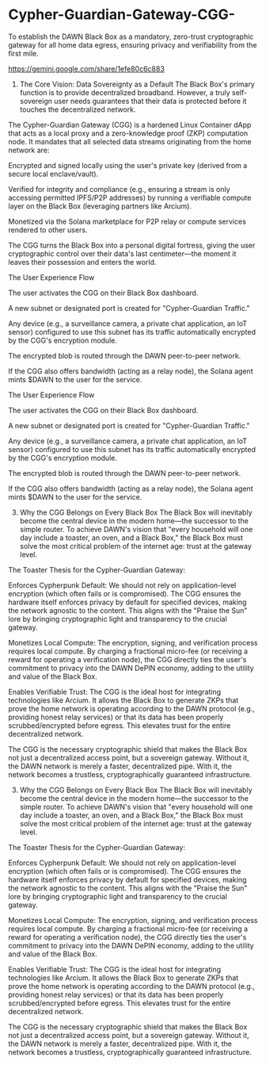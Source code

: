 # Cypher-Guardian-Gateway-CGG-
To establish the DAWN Black Box as a mandatory, zero-trust cryptographic gateway for all home data egress, ensuring privacy and verifiability from the first mile.

https://gemini.google.com/share/1efe80c6c883

1. The Core Vision: Data Sovereignty as a Default
The Black Box's primary function is to provide decentralized broadband. However, a truly self-sovereign user needs guarantees that their data is protected before it touches the decentralized network.

The Cypher-Guardian Gateway (CGG) is a hardened Linux Container dApp that acts as a local proxy and a zero-knowledge proof (ZKP) computation node. It mandates that all selected data streams originating from the home network are:

Encrypted and signed locally using the user's private key (derived from a secure local enclave/vault).

Verified for integrity and compliance (e.g., ensuring a stream is only accessing permitted IPFS/P2P addresses) by running a verifiable compute layer on the Black Box (leveraging partners like Arcium).

Monetized via the Solana marketplace for P2P relay or compute services rendered to other users.

The CGG turns the Black Box into a personal digital fortress, giving the user cryptographic control over their data's last centimeter—the moment it leaves their possession and enters the world.

The User Experience Flow

The user activates the CGG on their Black Box dashboard.

A new subnet or designated port is created for "Cypher-Guardian Traffic."

Any device (e.g., a surveillance camera, a private chat application, an IoT sensor) configured to use this subnet has its traffic automatically encrypted by the CGG's encryption module.

The encrypted blob is routed through the DAWN peer-to-peer network.

If the CGG also offers bandwidth (acting as a relay node), the Solana agent mints $DAWN to the user for the service.

The User Experience Flow

The user activates the CGG on their Black Box dashboard.

A new subnet or designated port is created for "Cypher-Guardian Traffic."

Any device (e.g., a surveillance camera, a private chat application, an IoT sensor) configured to use this subnet has its traffic automatically encrypted by the CGG's encryption module.

The encrypted blob is routed through the DAWN peer-to-peer network.

If the CGG also offers bandwidth (acting as a relay node), the Solana agent mints $DAWN to the user for the service.

3. Why the CGG Belongs on Every Black Box
The Black Box will inevitably become the central device in the modern home—the successor to the simple router. To achieve DAWN's vision that "every household will one day include a toaster, an oven, and a Black Box," the Black Box must solve the most critical problem of the internet age: trust at the gateway level.

The Toaster Thesis for the Cypher-Guardian Gateway:

Enforces Cypherpunk Default: We should not rely on application-level encryption (which often fails or is compromised). The CGG ensures the hardware itself enforces privacy by default for specified devices, making the network agnostic to the content. This aligns with the "Praise the Sun" lore by bringing cryptographic light and transparency to the crucial gateway.

Monetizes Local Compute: The encryption, signing, and verification process requires local compute. By charging a fractional micro-fee (or receiving a reward for operating a verification node), the CGG directly ties the user's commitment to privacy into the DAWN DePIN economy, adding to the utility and value of the Black Box.

Enables Verifiable Trust: The CGG is the ideal host for integrating technologies like Arcium. It allows the Black Box to generate ZKPs that prove the home network is operating according to the DAWN protocol (e.g., providing honest relay services) or that its data has been properly scrubbed/encrypted before egress. This elevates trust for the entire decentralized network.

The CGG is the necessary cryptographic shield that makes the Black Box not just a decentralized access point, but a sovereign gateway. Without it, the DAWN network is merely a faster, decentralized pipe. With it, the network becomes a trustless, cryptographically guaranteed infrastructure.

3. Why the CGG Belongs on Every Black Box
The Black Box will inevitably become the central device in the modern home—the successor to the simple router. To achieve DAWN's vision that "every household will one day include a toaster, an oven, and a Black Box," the Black Box must solve the most critical problem of the internet age: trust at the gateway level.

The Toaster Thesis for the Cypher-Guardian Gateway:

Enforces Cypherpunk Default: We should not rely on application-level encryption (which often fails or is compromised). The CGG ensures the hardware itself enforces privacy by default for specified devices, making the network agnostic to the content. This aligns with the "Praise the Sun" lore by bringing cryptographic light and transparency to the crucial gateway.

Monetizes Local Compute: The encryption, signing, and verification process requires local compute. By charging a fractional micro-fee (or receiving a reward for operating a verification node), the CGG directly ties the user's commitment to privacy into the DAWN DePIN economy, adding to the utility and value of the Black Box.

Enables Verifiable Trust: The CGG is the ideal host for integrating technologies like Arcium. It allows the Black Box to generate ZKPs that prove the home network is operating according to the DAWN protocol (e.g., providing honest relay services) or that its data has been properly scrubbed/encrypted before egress. This elevates trust for the entire decentralized network.

The CGG is the necessary cryptographic shield that makes the Black Box not just a decentralized access point, but a sovereign gateway. Without it, the DAWN network is merely a faster, decentralized pipe. With it, the network becomes a trustless, cryptographically guaranteed infrastructure.

